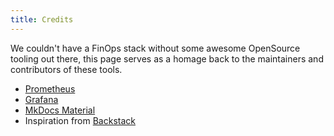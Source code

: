 ```yaml
---
title: Credits
---
```


We couldn't have a FinOps stack without some awesome OpenSource tooling out there,
this page serves as a homage back to the maintainers and contributors of these tools.

- [Prometheus](https://prometheus.io)
- [Grafana](https://grafana.com/grafana/)
- [MkDocs Material](https://squidfunk.github.io/mkdocs-material/)
- Inspiration from [Backstack](https://backstack.dev/)

